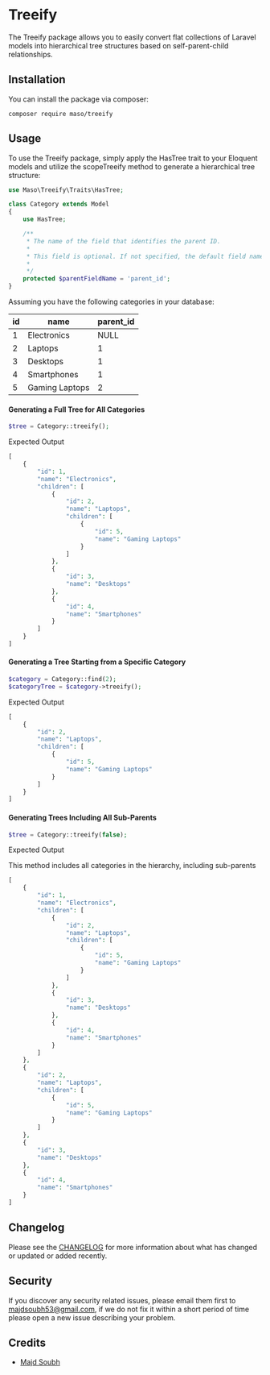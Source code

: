 # Treeify

The Treeify package allows you to easily convert flat collections of Laravel models into hierarchical tree structures based on self-parent-child relationships.

## Installation

You can install the package via composer:

```shell
composer require maso/treeify
```

## Usage

To use the Treeify package, simply apply the HasTree trait to your Eloquent models and utilize the scopeTreeify method to generate a hierarchical tree structure:

```php
use Maso\Treeify\Traits\HasTree;

class Category extends Model
{
    use HasTree;

    /**
     * The name of the field that identifies the parent ID.
     *
     * This field is optional. If not specified, the default field name 'parent_id' will be used
     *
     */
    protected $parentFieldName = 'parent_id';
}

```

Assuming you have the following categories in your database:

| id  | name           | parent_id |
| --- | -------------- | --------- |
| 1   | Electronics    | NULL      |
| 2   | Laptops        | 1         |
| 3   | Desktops       | 1         |
| 4   | Smartphones    | 1         |
| 5   | Gaming Laptops | 2         |

#### Generating a Full Tree for All Categories

```php
$tree = Category::treeify();
```

Expected Output

```php
[
    {
        "id": 1,
        "name": "Electronics",
        "children": [
            {
                "id": 2,
                "name": "Laptops",
                "children": [
                    {
                        "id": 5,
                        "name": "Gaming Laptops"
                    }
                ]
            },
            {
                "id": 3,
                "name": "Desktops"
            },
            {
                "id": 4,
                "name": "Smartphones"
            }
        ]
    }
]
```

#### Generating a Tree Starting from a Specific Category

```php
$category = Category::find(2);
$categoryTree = $category->treeify();

```

Expected Output

```php
[
    {
        "id": 2,
        "name": "Laptops",
        "children": [
            {
                "id": 5,
                "name": "Gaming Laptops"
            }
        ]
    }
]
```

#### Generating Trees Including All Sub-Parents

```php
$tree = Category::treeify(false);


```

Expected Output

This method includes all categories in the hierarchy, including sub-parents

```php
[
    {
        "id": 1,
        "name": "Electronics",
        "children": [
            {
                "id": 2,
                "name": "Laptops",
                "children": [
                    {
                        "id": 5,
                        "name": "Gaming Laptops"
                    }
                ]
            },
            {
                "id": 3,
                "name": "Desktops"
            },
            {
                "id": 4,
                "name": "Smartphones"
            }
        ]
    },
    {
        "id": 2,
        "name": "Laptops",
        "children": [
            {
                "id": 5,
                "name": "Gaming Laptops"
            }
        ]
    },
    {
        "id": 3,
        "name": "Desktops"
    },
    {
        "id": 4,
        "name": "Smartphones"
    }
]

```

## Changelog

Please see the [CHANGELOG](https://github.com/MajdSoubh/Treeify/CHANGELOG.md) for more information about what has changed or updated or added recently.

## Security

If you discover any security related issues, please email them first to majdsoubh53@gmail.com,
if we do not fix it within a short period of time please open a new issue describing your problem.

## Credits

-   [Majd Soubh](https://www.linkedin.com/in/majd-soubh/)
